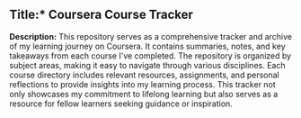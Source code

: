 ## **Title:*** Coursera Course Tracker

**Description:**
This repository serves as a comprehensive tracker and archive of my learning journey on Coursera. It contains summaries, notes, and key takeaways from each course I've completed. The repository is organized by subject areas, making it easy to navigate through various disciplines. Each course directory includes relevant resources, assignments, and personal reflections to provide insights into my learning process. This tracker not only showcases my commitment to lifelong learning but also serves as a resource for fellow learners seeking guidance or inspiration.